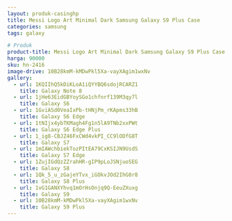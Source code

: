 ```yaml
---
layout: produk-casinghp
title: Messi Logo Art Minimal Dark Samsung Galaxy S9 Plus Case
categories: samsung
tags: galaxy

# Produk
product-title: Messi Logo Art Minimal Dark Samsung Galaxy S9 Plus Case
harga: 90000
sku: hn-2416
image-drive: 10B28kmM-kMDwPkl5Xa-vayXAgim1wxNv
gallery:
  - url: 1KQIIhQ5kDiKLoA1iQYYBQ6sdojRCARZ1
    title: Galaxy Note 8
  - url: 1jHe63EidGBYoySGo1chfnrf139M3qy7l
    title: Galaxy S6
  - url: 1GviASd0VeaIxPb-tHNjPm_rKApms33hB
    title: Galaxy S6 Edge
  - url: 1tNIjx4ybTKMagh4Fg1n5lA9TNb2xxPWt
    title: Galaxy S6 Edge Plus
  - url: 1_ig8-CBJZ46FxCWd4vkPI_CC9lODfG8T
    title: Galaxy S7
  - url: 1mIAWchbiekTozPItEA79CxKSIJN9UsdS
    title: Galaxy S7 Edge
  - url: 1ZujIGdQzZZrahHR-gIP9pLoJSNjuoSEG
    title: Galaxy S8
  - url: 1Qk_5_u_zGajeYTvx_iGOkvJOd2IhG0r8
    title: Galaxy S8 Plus
  - url: 1vG1GANXYhvq1mOrHsOnjq9Q-EeuZXuxg
    title: Galaxy S9
  - url: 10B28kmM-kMDwPkl5Xa-vayXAgim1wxNv
    title: Galaxy S9 Plus
---
```

